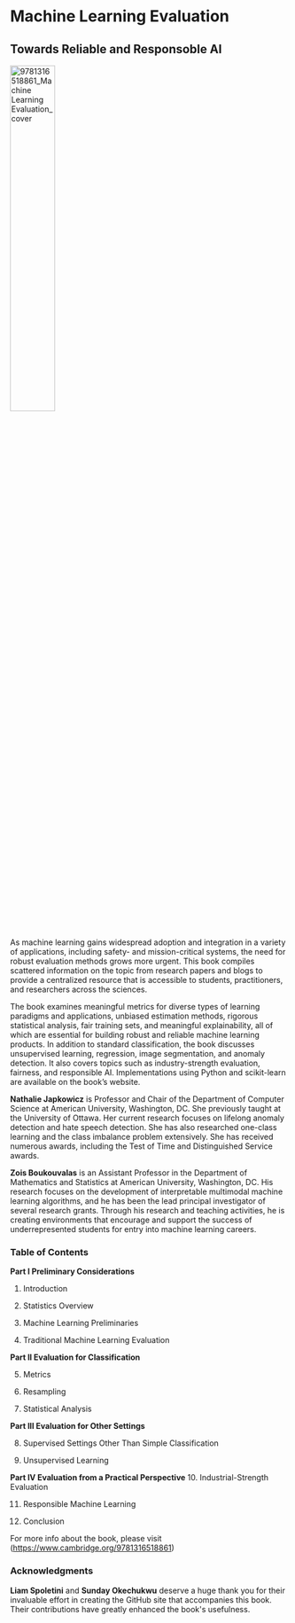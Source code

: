 # Machine Learning Evaluation 
## Towards Reliable and Responsoble AI
<img src="https://github.com/user-attachments/assets/9e76e64f-6ce7-4af3-b9cc-eae855802431" alt="9781316518861_Machine Learning Evaluation_cover" width="40%"/>

As machine learning gains widespread adoption and integration in a variety of applications, including safety- and mission-critical systems, the need for robust evaluation methods grows more urgent. This book compiles scattered information on the topic from research papers and blogs to provide a centralized resource that is accessible to students, practitioners, and researchers across the sciences.

The book examines meaningful metrics for diverse types of learning paradigms and applications, unbiased estimation methods, rigorous statistical analysis, fair training sets, and meaningful explainability, all of which are essential for building robust and reliable machine learning products. In addition to standard classification, the book discusses unsupervised learning, regression, image segmentation, and anomaly detection. It also covers topics such as industry-strength evaluation, fairness, and responsible AI. Implementations using Python and scikit-learn are available on the book’s website.

**Nathalie Japkowicz** is Professor and Chair of the Department of Computer Science at American University, Washington, DC. She previously taught at the University of Ottawa. Her current research focuses on lifelong anomaly detection and hate speech detection. She has also researched one-class learning and the class imbalance problem extensively. She has received numerous awards, including the Test of Time and Distinguished Service awards.

**Zois Boukouvalas** is an Assistant Professor in the Department of Mathematics and Statistics at American University, Washington, DC. His research focuses on the development of interpretable multimodal machine learning algorithms, and he has been the lead principal investigator of several research grants. Through his research and teaching activities, he is creating environments that encourage and support the success of underrepresented students for entry into machine learning careers.

### Table of Contents
**Part I Preliminary Considerations**

1. Introduction

2. Statistics Overview

3. Machine Learning Preliminaries

4. Traditional Machine Learning Evaluation

**Part II Evaluation for Classification**

5. Metrics

6. Resampling

7. Statistical Analysis

**Part III Evaluation for Other Settings**

8. Supervised Settings Other Than Simple Classification

9. Unsupervised Learning

**Part IV Evaluation from a Practical Perspective**
10. Industrial-Strength Evaluation

11. Responsible Machine Learning

12. Conclusion

For more info about the book, please visit (https://www.cambridge.org/9781316518861)

### Acknowledgments
**Liam Spoletini** and **Sunday Okechukwu** deserve a huge thank you for their invaluable effort in creating the GitHub site that accompanies this book. Their contributions have greatly enhanced the book's usefulness.



